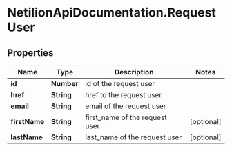 # NetilionApiDocumentation.RequestUser

## Properties
Name | Type | Description | Notes
------------ | ------------- | ------------- | -------------
**id** | **Number** | id of the request user | 
**href** | **String** | href to the request user | 
**email** | **String** | email of the request user | 
**firstName** | **String** | first_name of the request user | [optional] 
**lastName** | **String** | last_name of the request user | [optional] 


